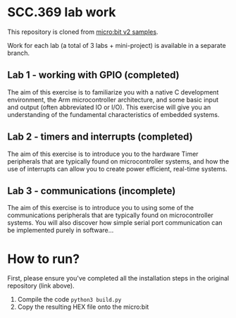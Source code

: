 # SCC.369 lab work

This repository is cloned from [micro:bit v2 samples](https://github.com/lancaster-university/microbit-v2-samples/).

Work for each lab (a total of 3 labs + mini-project) is available in a separate branch. 

## Lab 1 - working with GPIO (completed)

The aim of this exercise is to familiarize you with a native C development environment, the
Arm microcontroller architecture, and some basic input and output (often abbreviated IO or
I/O). This exercise will give you an understanding of the fundamental characteristics of
embedded systems.

## Lab 2 - timers and interrupts (completed)

The aim of this exercise is to introduce you to the hardware Timer peripherals that are
typically found on microcontroller systems, and how the use of interrupts can allow you to
create power efficient, real-time systems.

## Lab 3 - communications (incomplete)

The aim of this exercise is to introduce you to using some of the communications peripherals
that are typically found on microcontroller systems. You will also discover how simple serial
port communication can be implemented purely in software…

# How to run?

First, please ensure you've completed all the installation steps in the original repository (link above). 

1. Compile the code `python3 build.py`
2. Copy the resulting HEX file onto the micro:bit

 
